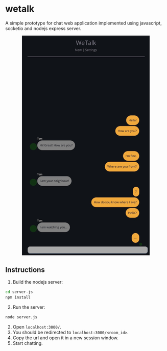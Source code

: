 # wetalk
A simple prototype for chat web application implemented using javascript, socketio and nodejs express server.

<p align="center"><img src="doc/screenshot.jpg" alt="example" width="400"/></p>

## Instructions
1. Build the nodejs server:
```bash
cd server-js
npm install
```
2. Run the server:
```bash
node server.js
```
2. Open `localhost:3000/`.
3. You should be redirected to `localhost:3000/<room_id>`.
4. Copy the url and open it in a new session window.
5. Start chatting.
